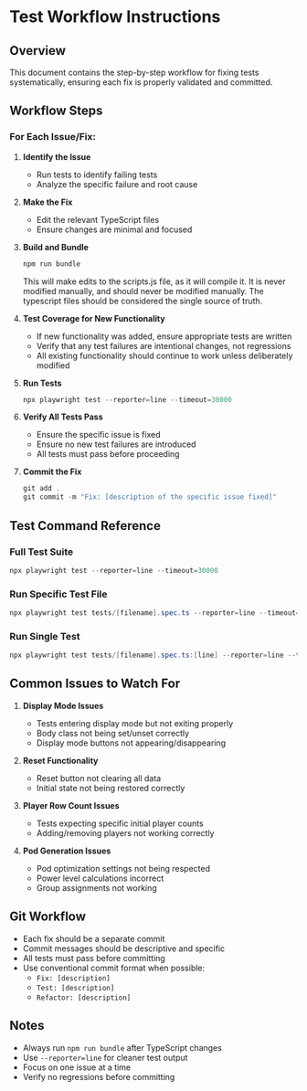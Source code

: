 # Test Workflow Instructions

## Overview
This document contains the step-by-step workflow for fixing tests systematically, ensuring each fix is properly validated and committed.

## Workflow Steps

### For Each Issue/Fix:

1. **Identify the Issue**
   - Run tests to identify failing tests
   - Analyze the specific failure and root cause

2. **Make the Fix**
   - Edit the relevant TypeScript files
   - Ensure changes are minimal and focused

3. **Build and Bundle**
   ```powershell
   npm run bundle
   ```
   This will make edits to the scripts.js file, as it will compile it. It is never modified manually, and should never be modified manually. The typescript files should be considered the single source of truth.

   
4. **Test Coverage for New Functionality**
   - If new functionality was added, ensure appropriate tests are written
   - Verify that any test failures are intentional changes, not regressions
   - All existing functionality should continue to work unless deliberately modified

5. **Run Tests**
   ```powershell
   npx playwright test --reporter=line --timeout=30000
   ```

6. **Verify All Tests Pass**
   - Ensure the specific issue is fixed
   - Ensure no new test failures are introduced
   - All tests must pass before proceeding

7. **Commit the Fix**
   ```powershell
   git add .
   git commit -m "Fix: [description of the specific issue fixed]"
   ```

## Test Command Reference

### Full Test Suite
```powershell
npx playwright test --reporter=line --timeout=30000
```

### Run Specific Test File
```powershell
npx playwright test tests/[filename].spec.ts --reporter=line --timeout=30000
```

### Run Single Test
```powershell
npx playwright test tests/[filename].spec.ts:[line] --reporter=line --timeout=30000
```

## Common Issues to Watch For

1. **Display Mode Issues**
   - Tests entering display mode but not exiting properly
   - Body class not being set/unset correctly
   - Display mode buttons not appearing/disappearing

2. **Reset Functionality**
   - Reset button not clearing all data
   - Initial state not being restored correctly

3. **Player Row Count Issues**
   - Tests expecting specific initial player counts
   - Adding/removing players not working correctly

4. **Pod Generation Issues**
   - Pod optimization settings not being respected
   - Power level calculations incorrect
   - Group assignments not working

## Git Workflow

- Each fix should be a separate commit
- Commit messages should be descriptive and specific
- All tests must pass before committing
- Use conventional commit format when possible:
  - `Fix: [description]`
  - `Test: [description]`
  - `Refactor: [description]`

## Notes

- Always run `npm run bundle` after TypeScript changes
- Use `--reporter=line` for cleaner test output
- Focus on one issue at a time
- Verify no regressions before committing
